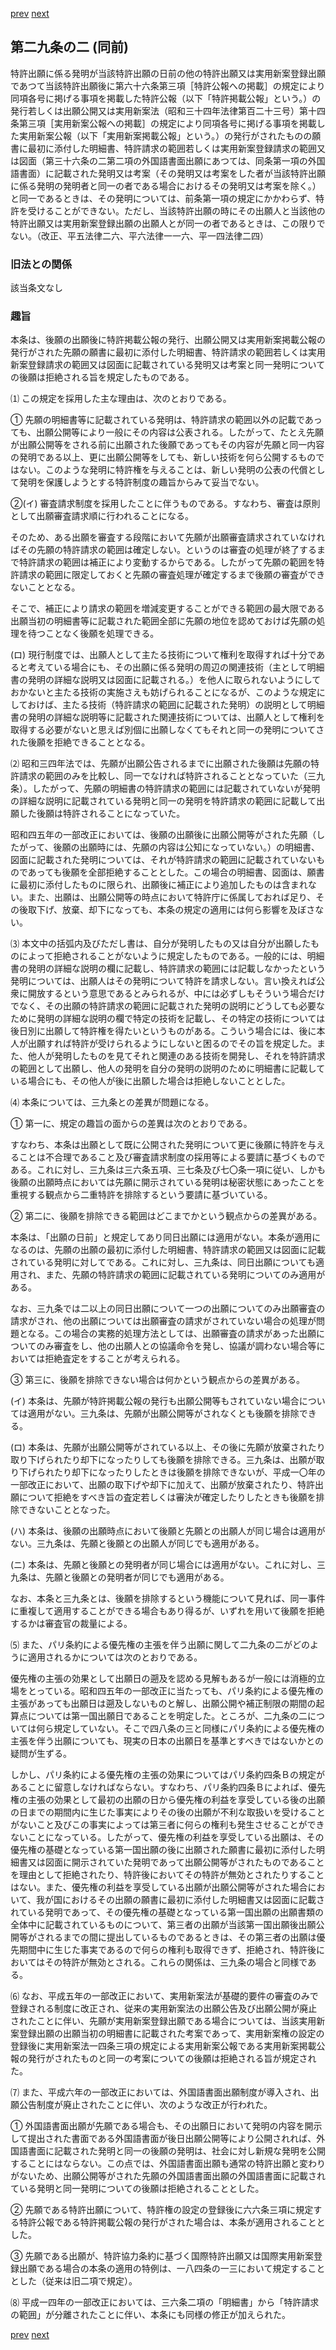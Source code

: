[prev](/specific/markdowns/特許法/033_Mp-Ch_2-At_29.md)
[next](/specific/markdowns/特許法/035_Mp-Ch_2-At_30.md)
## 第二九条の二 (同前)
特許出願に係る発明が当該特許出願の日前の他の特許出願又は実用新案登録出願であつて当該特許出願後に第六十六条第三項［特許公報への掲載］の規定により同項各号に掲げる事項を掲載した特許公報（以下「特許掲載公報」という。）の発行若しくは出願公開又は実用新案法（昭和三十四年法律第百二十三号）第十四条第三項［実用新案公報への掲載］の規定により同項各号に掲げる事項を掲載した実用新案公報（以下「実用新案掲載公報」という。）の発行がされたものの願書に最初に添付した明細書、特許請求の範囲若しくは実用新案登録請求の範囲又は図面（第三十六条の二第二項の外国語書面出願にあつては、同条第一項の外国語書面）に記載された発明又は考案（その発明又は考案をした者が当該特許出願に係る発明の発明者と同一の者である場合におけるその発明又は考案を除く。）と同一であるときは、その発明については、前条第一項の規定にかかわらず、特許を受けることができない。ただし、当該特許出願の時にその出願人と当該他の特許出願又は実用新案登録出願の出願人とが同一の者であるときは、この限りでない。（改正、平五法律二六、平六法律一一六、平一四法律二四）


### 旧法との関係
該当条文なし

### 趣旨
本条は、後願の出願後に特許掲載公報の発行、出願公開又は実用新案掲載公報の発行がされた先願の願書に最初に添付した明細書、特許請求の範囲若しくは実用新案登録請求の範囲又は図面に記載されている発明又は考案と同一発明についての後願は拒絶される旨を規定したものである。

⑴ この規定を採用した主な理由は、次のとおりである。

① 先願の明細書等に記載されている発明は、特許請求の範囲以外の記載であっても、出願公開等により一般にその内容は公表される。したがって、たとえ先願が出願公開等をされる前に出願された後願であってもその内容が先願と同一内容の発明である以上、更に出願公開等をしても、新しい技術を何ら公開するものではない。このような発明に特許権を与えることは、新しい発明の公表の代償として発明を保護しようとする特許制度の趣旨からみて妥当でない。

②(イ) 審査請求制度を採用したことに伴うものである。すなわち、審査は原則として出願審査請求順に行われることになる。

そのため、ある出願を審査する段階において先願が出願審査請求されていなければその先願の特許請求の範囲は確定しない。というのは審査の処理が終了するまで特許請求の範囲は補正により変動するからである。したがって先願の範囲を特許請求の範囲に限定しておくと先願の審査処理が確定するまで後願の審査ができないこととなる。

そこで、補正により請求の範囲を増減変更することができる範囲の最大限である出願当初の明細書等に記載された範囲全部に先願の地位を認めておけば先願の処理を待つことなく後願を処理できる。

(ロ) 現行制度では、出願人として主たる技術について権利を取得すれば十分であると考えている場合にも、その出願に係る発明の周辺の関連技術（主として明細書の発明の詳細な説明又は図面に記載される。）を他人に取られないようにしておかないと主たる技術の実施さえも妨げられることになるが、このような規定にしておけば、主たる技術（特許請求の範囲に記載された発明）の説明として明細書の発明の詳細な説明等に記載された関連技術については、出願人として権利を取得する必要がないと思えば別個に出願しなくてもそれと同一の発明についてされた後願を拒絶できることとなる。

⑵ 昭和三四年法では、先願が出願公告されるまでに出願された後願は先願の特許請求の範囲のみを比較し、同一でなければ特許されることとなっていた（三九条）。したがって、先願の明細書の特許請求の範囲には記載されていないが発明の詳細な説明に記載されている発明と同一の発明を特許請求の範囲に記載して出願した後願は特許されることになっていた。

昭和四五年の一部改正においては、後願の出願後に出願公開等がされた先願（したがって、後願の出願時には、先願の内容は公知になっていない。）の明細書、図面に記載された発明については、それが特許請求の範囲に記載されていないものであっても後願を全部拒絶することとした。この場合の明細書、図面は、願書に最初に添付したものに限られ、出願後に補正により追加したものは含まれない。また、出願は、出願公開等の時点において特許庁に係属しておれば足り、その後取下げ、放棄、却下になっても、本条の規定の適用には何ら影響を及ぼさない。

⑶ 本文中の括弧内及びただし書は、自分が発明したもの又は自分が出願したものによって拒絶されることがないように規定したものである。一般的には、明細書の発明の詳細な説明の欄に記載し、特許請求の範囲には記載しなかったという発明については、出願人はその発明について特許を請求しない。言い換えれば公衆に開放するという意思であるとみられるが、中には必ずしもそういう場合だけでなく、その出願の特許請求の範囲に記載された発明の説明にどうしても必要なために発明の詳細な説明の欄で特定の技術を記載し、その特定の技術については後日別に出願して特許権を得たいというものがある。こういう場合には、後に本人が出願すれば特許が受けられるようにしないと困るのでその旨を規定した。また、他人が発明したものを見てそれと関連のある技術を開発し、それを特許請求の範囲として出願し、他人の発明を自分の発明の説明のために明細書に記載している場合にも、その他人が後に出願した場合は拒絶しないこととした。

⑷ 本条については、三九条との差異が問題になる。

① 第一に、規定の趣旨の面からの差異は次のとおりである。

すなわち、本条は出願として既に公開された発明について更に後願に特許を与えることは不合理であること及び審査請求制度の採用等による要請に基づくものである。これに対し、三九条は三六条五項、三七条及び七〇条一項に従い、しかも後願の出願時点においては先願に開示されている発明は秘密状態にあったことを重視する観点から二重特許を排除するという要請に基づいている。

② 第二に、後願を排除できる範囲はどこまでかという観点からの差異がある。

本条は、「出願の日前」と規定してあり同日出願には適用がない。本条が適用になるのは、先願の出願の最初に添付した明細書、特許請求の範囲又は図面に記載されている発明に対してである。これに対し、三九条は、同日出願についても適用され、また、先願の特許請求の範囲に記載されている発明についてのみ適用がある。

なお、三九条では二以上の同日出願について一つの出願についてのみ出願審査の請求がされ、他の出願については出願審査の請求がされていない場合の処理が問題となる。この場合の実務的処理方法としては、出願審査の請求があった出願についてのみ審査をし、他の出願人との協議命令を発し、協議が調わない場合等においては拒絶査定をすることが考えられる。

③ 第三に、後願を排除できない場合は何かという観点からの差異がある。

(イ) 本条は、先願が特許掲載公報の発行も出願公開等もされていない場合については適用がない。三九条は、先願が出願公開等がされなくとも後願を排除できる。

(ロ) 本条は、先願が出願公開等がされている以上、その後に先願が放棄されたり取り下げられたり却下になったりしても後願を排除できる。三九条は、出願が取り下げられたり却下になったりしたときは後願を排除できないが、平成一〇年の一部改正において、出願の取下げや却下に加えて、出願が放棄されたり、特許出願について拒絶をすべき旨の査定若しくは審決が確定したりしたときも後願を排除できないこととなった。

(ハ) 本条は、後願の出願時点において後願と先願との出願人が同じ場合は適用がない。三九条は、先願と後願との出願人が同じでも適用がある。

(ニ) 本条は、先願と後願との発明者が同じ場合には適用がない。これに対し、三九条は、先願と後願との発明者が同じでも適用がある。

なお、本条と三九条とは、後願を排除するという機能について見れば、同一事件に重複して適用することができる場合もあり得るが、いずれを用いて後願を拒絶するかは審査官の裁量による。

⑸ また、パリ条約による優先権の主張を伴う出願に関して二九条の二がどのように適用されるかについては次のとおりである。

優先権の主張の効果として出願日の遡及を認める見解もあるが一般には消極的立場をとっている。昭和四五年の一部改正に当たっても、パリ条約による優先権の主張があっても出願日は遡及しないものと解し、出願公開や補正制限の期間の起算点については第一国出願日であることを明定した。ところが、二九条の二については何ら規定していない。そこで四八条の三と同様にパリ条約による優先権の主張を伴う出願についても、現実の日本の出願日を基準とすべきではないかとの疑問が生ずる。

しかし、パリ条約による優先権の主張の効果についてはパリ条約四条Ｂの規定があることに留意しなければならない。すなわち、パリ条約四条Ｂによれば、優先権の主張の効果として最初の出願の日から優先権の利益を享受している後の出願の日までの期間内に生じた事実によりその後の出願が不利な取扱いを受けることがないこと及びこの事実によっては第三者に何らの権利も発生させることができないことになっている。したがって、優先権の利益を享受している出願は、その優先権の基礎となっている第一国出願の後に出願された願書に最初に添付した明細書又は図面に開示されていた発明であって出願公開等がされたものであることを理由として拒絶されたり、特許後においてその特許が無効とされたりすることはない。また、優先権の利益を享受している出願が出願公開等がされた場合において、我が国におけるその出願の願書に最初に添付した明細書又は図面に記載されている発明であって、その優先権の基礎となっている第一国出願の出願書類の全体中に記載されているものについて、第三者の出願が当該第一国出願後出願公開等がされるまでの間に提出しているものであるときは、その第三者の出願は優先期間中に生じた事実であるので何らの権利も取得できず、拒絶され、特許後においてはその特許が無効とされる。これらの関係は、三九条の場合と同様である。

⑹ なお、平成五年の一部改正において、実用新案法が基礎的要件の審査のみで登録される制度に改正され、従来の実用新案法の出願公告及び出願公開が廃止されたことに伴い、先願が実用新案登録出願である場合については、当該実用新案登録出願の出願当初の明細書に記載された考案であって、実用新案権の設定の登録後に実用新案法一四条三項の規定による実用新案公報である実用新案掲載公報の発行がされたものと同一の考案についての後願は拒絶される旨が規定された。

⑺ また、平成六年の一部改正においては、外国語書面出願制度が導入され、出願公告制度が廃止されたことに伴い、次のような改正が行われた。

① 外国語書面出願が先願である場合も、その出願日において発明の内容を開示して提出された書面である外国語書面が後日出願公開等により公開されれば、外国語書面に記載された発明と同一の後願の発明は、社会に対し新規な発明を公開することにはならない。この点では、外国語書面出願も通常の特許出願と変わりがないため、出願公開等がされた先願の外国語書面出願の外国語書面に記載されている発明と同一発明についての後願は拒絶されることとした。

② 先願である特許出願について、特許権の設定の登録後に六六条三項に規定する特許公報である特許掲載公報の発行がされた場合は、本条が適用されることとした。

③ 先願である出願が、特許協力条約に基づく国際特許出願又は国際実用新案登録出願である場合の本条の適用の特例は、一八四条の一三において規定することとした（従来は旧二項で規定）。

⑻ 平成一四年の一部改正においては、三六条二項の「明細書」から「特許請求の範囲」が分離されたことに伴い、本条にも同様の修正が加えられた。


[prev](/specific/markdowns/特許法/033_Mp-Ch_2-At_29.md)
[next](/specific/markdowns/特許法/035_Mp-Ch_2-At_30.md)